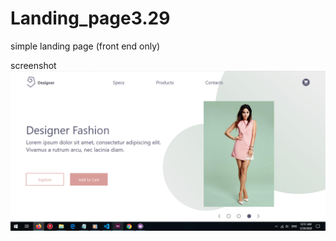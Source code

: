 # Landing_page3.29
simple landing page (front end only)

screenshot
<img src = "screenshotNEW.PNG" >
